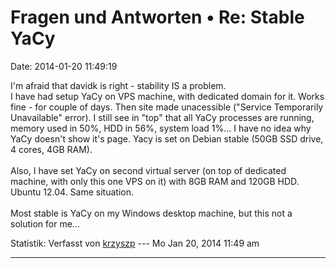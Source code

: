 Fragen und Antworten • Re: Stable YaCy
======================================

Date: 2014-01-20 11:49:19

I\'m afraid that davidk is right - stability IS a problem.\
I have had setup YaCy on VPS machine, with dedicated domain for it.
Works fine - for couple of days. Then site made unacessible (\"Service
Temporarily Unavailable\" error). I still see in \"top\" that all YaCy
processes are running, memory used in 50%, HDD in 56%, system load
1%\... I have no idea why YaCy doesn\'t show it\'s page. Yacy is set on
Debian stable (50GB SSD drive, 4 cores, 4GB RAM).\
\
Also, I have set YaCy on second virtual server (on top of dedicated
machine, with only this one VPS on it) with 8GB RAM and 120GB HDD.
Ubuntu 12.04. Same situation.\
\
Most stable is YaCy on my Windows desktop machine, but this not a
solution for me\...

Statistik: Verfasst von
[krzyszp](http://forum.yacy-websuche.de/memberlist.php?mode=viewprofile&u=9341)
--- Mo Jan 20, 2014 11:49 am

------------------------------------------------------------------------

